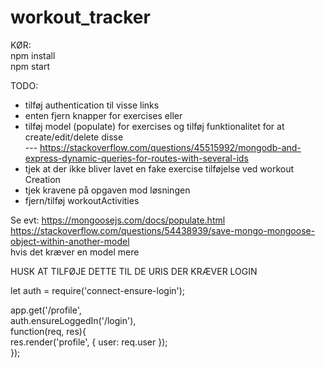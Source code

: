 ﻿# workout_tracker
 
 KØR:  
 npm install  
 npm start  

TODO:  
- tilføj authentication til visse links  
- enten fjern knapper for exercises eller  
- tilføj model (populate) for exercises og tilføj funktionalitet for at create/edit/delete disse  
--- https://stackoverflow.com/questions/45515992/mongodb-and-express-dynamic-queries-for-routes-with-several-ids  
- tjek at der ikke bliver lavet en fake exercise tilføjelse ved workout Creation  
- tjek kravene på opgaven mod løsningen  
- fjern/tilføj workoutActivities  



Se evt: https://mongoosejs.com/docs/populate.html  
https://stackoverflow.com/questions/54438939/save-mongo-mongoose-object-within-another-model  
hvis det kræver en model mere


HUSK AT TILFØJE DETTE TIL DE URIS DER KRÆVER LOGIN

let auth = require('connect-ensure-login');

app.get('/profile',  
auth.ensureLoggedIn('/login'),  
function(req, res){  
res.render('profile', { user: req.user });  
});  
